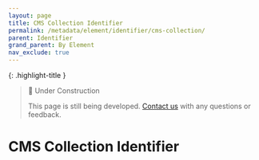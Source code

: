 ```yaml
---
layout: page
title: CMS Collection Identifier
permalink: /metadata/element/identifier/cms-collection/
parent: Identifier
grand_parent: By Element
nav_exclude: true
---
```


{: .highlight-title }
> 🚧 Under Construction
>
> This page is still being developed. [Contact us](/metadata-documentation/contact/) with any questions or feedback.

# CMS Collection Identifier